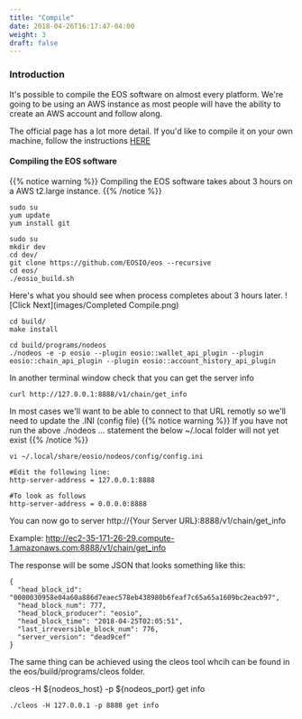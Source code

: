 ```yaml
---
title: "Compile"
date: 2018-04-26T16:17:47-04:00
weight: 3
draft: false
---
```



### Introduction

It's possible to compile the EOS software on almost every platform. We're going to be using an AWS instance as most people will have the ability to create an AWS account and follow along. 

The official page has a lot more detail. If you'd like to compile it on your own machine, follow the instructions [HERE](https://github.com/EOSIO/eos/wiki/Local-Environment#2-building-eosio)

#### Compiling the EOS software

{{% notice warning %}}
Compiling the EOS software takes about 3 hours on a AWS t2.large instance. 
{{% /notice %}}



```
sudo su
yum update
yum install git
```


```
sudo su
mkdir dev
cd dev/
git clone https://github.com/EOSIO/eos --recursive
cd eos/
./eosio_build.sh

```

Here's what you should see when process completes about 3 hours later. 
![Click Next](images/Completed Compile.png)

```
cd build/
make install
```

```
cd build/programs/nodeos
./nodeos -e -p eosio --plugin eosio::wallet_api_plugin --plugin eosio::chain_api_plugin --plugin eosio::account_history_api_plugin 
```

In another terminal window check that you can get the server info
```
curl http://127.0.0.1:8888/v1/chain/get_info
```

In most cases we'll want to be able to connect to that URL remotly so we'll need to update the .INI (config file)
{{% notice warning %}}
If you have not run the above ./nodeos ... statement the below ~/.local folder will not yet exist
{{% /notice %}}

```
vi ~/.local/share/eosio/nodeos/config/config.ini

#Edit the following line:
http-server-address = 127.0.0.1:8888

#To look as follows
http-server-address = 0.0.0.0:8888
```

You can now go to server http://{Your Server URL}:8888/v1/chain/get_info

Example:
http://ec2-35-171-26-29.compute-1.amazonaws.com:8888/v1/chain/get_info

The response will be some JSON that looks something like this:
```
{
  "head_block_id": "0000030958e04a60a886d7eaec578eb438980b6feaf7c65a65a1609bc2eacb97",
  "head_block_num": 777,
  "head_block_producer": "eosio",
  "head_block_time": "2018-04-25T02:05:51",
  "last_irreversible_block_num": 776,
  "server_version": "dead9cef"
}
```

The same thing can be achieved using the cleos tool whcih can be found in the eos/build/programs/cleos folder. 

cleos -H ${nodeos_host} -p ${nodeos_port} get info
```
./cleos -H 127.0.0.1 -p 8888 get info
```


